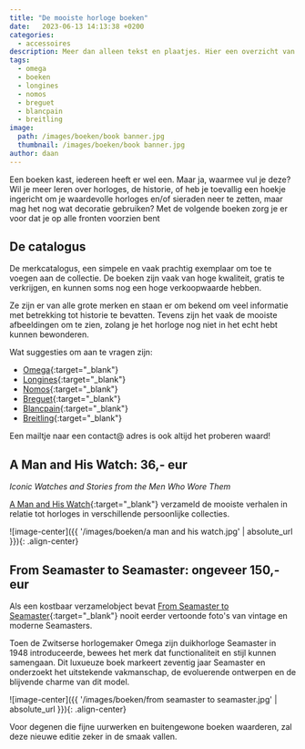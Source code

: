 ```yaml
---
title: "De mooiste horloge boeken"
date:   2023-06-13 14:13:38 +0200
categories:
  - accessoires
description: Meer dan alleen tekst en plaatjes. Hier een overzicht van horlogeboeken die je als liefhebber op de plank moet hebben!
tags:
  - omega
  - boeken
  - longines
  - nomos
  - breguet
  - blancpain
  - breitling
image: 
  path: /images/boeken/book banner.jpg
  thumbnail: /images/boeken/book banner.jpg
author: daan
---
```

Een boeken kast, iedereen heeft er wel een. Maar ja, waarmee vul je deze? Wil je meer leren over horloges, de historie, of heb je toevallig een hoekje ingericht om je waardevolle horloges en/of sieraden neer te zetten, maar mag het nog wat decoratie gebruiken? Met de volgende boeken zorg je er voor dat je op alle fronten voorzien bent

## De catalogus
De merkcatalogus, een simpele en vaak prachtig exemplaar om toe te voegen aan de collectie. De boeken zijn vaak van hoge kwaliteit, gratis te verkrijgen, en kunnen soms nog een hoge verkoopwaarde hebben.

Ze zijn er van alle grote merken en staan er om bekend om veel informatie met betrekking tot historie te bevatten. Tevens zijn het vaak de mooiste afbeeldingen om te zien, zolang je het horloge nog niet in het echt hebt kunnen bewonderen.

Wat suggesties om aan te vragen zijn:
-  [Omega](https://www.omegawatches.com/customer/account/login/referer/aHR0cHM6Ly93d3cub21lZ2F3YXRjaGVzLmNvbS9jdXN0b21lci1zZXJ2aWNlL29yZGVyLWEtY2F0YWxvZ3Vl/){:target="_blank"}
- [Longines](https://www.longines.com/en-us/contact/catalog-request){:target="_blank"}
- [Nomos](https://nomos-glashuette.com/en/order-a-catalog){:target="_blank"}
- [Breguet](https://www.breguet.com/en/catalogue-request){:target="_blank"}
- [Blancpain](https://www.blancpain.com/en/catalog/request){:target="_blank"}
- [Breitling](https://www.breitling.com/gb-en/chronolog/order/){:target="_blank"}

Een mailtje naar een contact@ adres is ook altijd het proberen waard!

## A Man and His Watch: 36,- eur
*Iconic Watches and Stories from the Men Who Wore Them*

[A Man and His Watch](https://www.bol.com/nl/nl/f/a-man-and-his-watch/9200000073194392/){:target="_blank"} verzameld de mooiste verhalen in relatie tot horloges in verschillende persoonlijke collecties.

![image-center]({{ '/images/boeken/a man and his watch.jpg' | absolute_url }}){: .align-center}

## From Seamaster to Seamaster: ongeveer 150,- eur
Als een kostbaar verzamelobject bevat [From Seamaster to Seamaster](https://www.omegawatches.com/stories/capturing-70-years-of-seamaster-design){:target="_blank"} nooit eerder vertoonde foto's van vintage en moderne Seamasters. 

Toen de Zwitserse horlogemaker Omega zijn duikhorloge Seamaster in 1948 introduceerde, bewees het merk dat functionaliteit en stijl kunnen samengaan. Dit luxueuze boek markeert zeventig jaar Seamaster en onderzoekt het uitstekende vakmanschap, de evoluerende ontwerpen en de blijvende charme van dit model.

![image-center]({{ '/images/boeken/from seamaster to seamaster.jpg' | absolute_url }}){: .align-center}

Voor degenen die fijne uurwerken en buitengewone boeken waarderen, zal deze nieuwe editie zeker in de smaak vallen.
